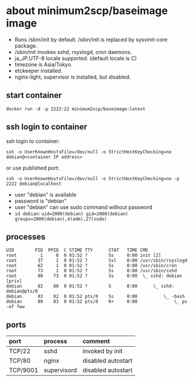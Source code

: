 # about minimum2scp/baseimage image

 * Runs /sbin/init by default. /sbin/init is replaced by sysvinit-core package.
 * /sbin/init invokes sshd, rsyslogd, cron daemons.
 * ja_JP.UTF-8 locale supported. (default locale is C)
 * timezone is Asia/Tokyo.
 * etckeeper installed.
 * nginx-light, supervisor is installed, but disabled.

## start container

```
docker run -d -p 2222:22 minimum2scp/baseimage:latest
```

## ssh login to container

ssh login to container:

```
ssh -o UserKnownHostsFile=/dev/null -o StrictHostKeyChecking=no debian@<container IP address>
```

or use published port:

```
ssh -o UserKnownHostsFile=/dev/null -o StrictHostKeyChecking=no -p 2222 debian@localhost
```

 * user "debian" is available
 * password is "debian"
 * user "debian" can use sudo command without password
 * `id debian`: `uid=2000(debian) gid=2000(debian) groups=2000(debian),4(adm),27(sudo)`

## processes

```
UID        PID  PPID  C STIME TTY      STAT   TIME CMD
root         1     0  0 01:52 ?        Ss     0:00 init [2]
root        37     1  0 01:52 ?        Ssl    0:00 /usr/sbin/rsyslogd
root        62     1  0 01:52 ?        Ss     0:00 /usr/sbin/cron
root        73     1  0 01:52 ?        Ss     0:00 /usr/sbin/sshd
root        80    73  0 01:52 ?        Ss     0:00  \_ sshd: debian [priv]
debian      82    80  0 01:52 ?        S      0:00      \_ sshd: debian@pts/0
debian      83    82  0 01:52 pts/0    Ss     0:00          \_ -bash
debian      89    83  0 01:52 pts/0    R+     0:00              \_ ps -ef fww
```

## ports

| port         | process           | comment                                   |
|:-------------|:------------------|:------------------------------------------|
| TCP/22       | sshd              | invoked by init                           |
| TCP/80       | nginx             | disabled autostart                        |
| TCP/9001     | supervisord       | disabled autostart                        |


